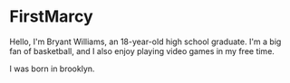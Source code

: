 # FirstMarcy
Hello, I'm Bryant Williams, an 18-year-old high school graduate. I'm a big fan of basketball, and I also enjoy playing video games in my free time.

I was born in brooklyn.

